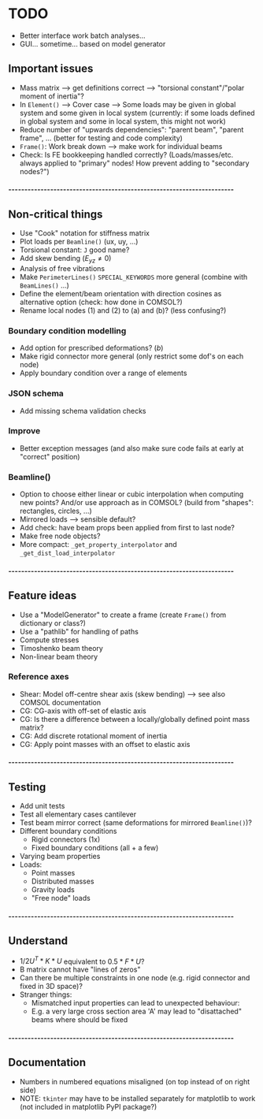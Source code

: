# TODO

* Better interface work batch analyses...
* GUI... sometime... based on model generator

## Important issues
* Mass matrix --> get definitions correct --> "torsional constant"/"polar moment of inertia"?
* In `Element()` --> Cover case --> Some loads may be given in global system and some given in local system (currently: if some loads defined in global system and some in local system, this might not work)
* Reduce number of "upwards dependencies": "parent beam", "parent frame", ... (better for testing and code complexity)
* `Frame()`: Work break down --> make work for individual beams
* Check: Is FE bookkeeping handled correctly? (Loads/masses/etc. always applied to "primary" nodes! How prevent adding to "secondary nodes?")

#### ----------------------------------------------------------------------

## Non-critical things
* Use "Cook" notation for stiffness matrix
* Plot loads per `Beamline()` (ux, uy, ...)
* Torsional constant: `J` good name?
* Add skew bending ($E_{yz} \neq 0$)
* Analysis of free vibrations
* Make `PerimeterLines()` `SPECIAL_KEYWORDS` more general (combine with `BeamLines()` ...)
* Define the element/beam orientation with direction cosines as alternative option (check: how done in COMSOL?)
* Rename local nodes (1) and (2) to (a) and (b)? (less confusing?)

### Boundary condition modelling
* Add option for prescribed deformations? ($b$)
* Make rigid connector more general (only restrict some dof's on each node)
* Apply boundary condition over a range of elements

### JSON schema
* Add missing schema validation checks

### Improve
* Better exception messages (and also make sure code fails at early at "correct" position)

### Beamline()
* Option to choose either linear or cubic interpolation when computing new points? And/or use approach as in COMSOL? (build from "shapes": rectangles, circles, ...)
* Mirrored loads --> sensible default?
* Add check: have beam props been applied from first to last node?
* Make free node objects?
* More compact: `_get_property_interpolator` and `_get_dist_load_interpolator`

#### ----------------------------------------------------------------------

## Feature ideas
* Use a "ModelGenerator" to create a frame (create `Frame()` from dictionary or class?)
* Use a "pathlib" for handling of paths
* Compute stresses
* Timoshenko beam theory
* Non-linear beam theory

### Reference axes
* Shear: Model off-centre shear axis (skew bending) --> see also COMSOL documentation
* CG: CG-axis with off-set of elastic axis
* CG: Is there a difference between a locally/globally defined point mass matrix?
* CG: Add discrete rotational moment of inertia
* CG: Apply point masses with an offset to elastic axis

#### ----------------------------------------------------------------------

## Testing
* Add unit tests
* Test all elementary cases cantilever
* Test beam mirror correct (same deformations for mirrored `Beamline()`)?
*  Different boundary conditions
   *  Rigid connectors (1x)
   *  Fixed boundary conditions (all + a few)
* Varying beam properties
*  Loads:
    * Point masses
    * Distributed masses
    * Gravity loads
    * "Free node" loads

#### ----------------------------------------------------------------------

## Understand
* $1/2 U^T * K * U$ equivalent to $0.5 * F * U$?
* B matrix cannot have "lines of zeros"
* Can there be multiple constraints in one node (e.g. rigid connector and fixed in 3D space)?
* Stranger things:
    - Mismatched input properties can lead to unexpected behaviour:
    - E.g. a very large cross section area 'A' may lead to "disattached" beams where should be fixed

#### ----------------------------------------------------------------------

## Documentation
* Numbers in numbered equations misaligned (on top instead of on right side)
* NOTE: `tkinter` may have to be installed separately for matplotlib to work (not included in matplotlib PyPI package?)
